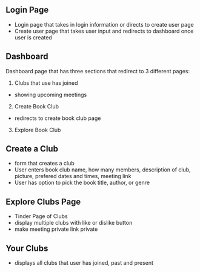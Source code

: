 ## Login Page
* Login page that takes in login information or directs to create user page
* Create user page that takes user input and 
redirects to dashboard once user is created

## Dashboard
Dashboard page that has three sections that redirect to 3 different pages:

1. Clubs that use has joined
* showing upcoming meetings
2. Create Book Club
* redirects to create book club page
3. Explore Book Club

## Create a Club
* form that creates a club
* User enters book club name, how many members, description of club, picture, prefered dates and times, meeting link
* User has option to pick the book title, author, or genre

## Explore Clubs Page
* Tinder Page of Clubs
* display multiple clubs with like or dislike button
* make meeting private link private 

## Your Clubs
* displays all clubs that user has joined, past and present

